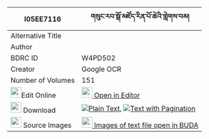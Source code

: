 |I05EE7116|གསུང་རབ་སྒོ་མཛོད་རིན་པོ་ཆེའི་གླེགས་བམ། 
| --- | --- 
|Alternative Title |
|Author | 
|BDRC ID | W4PD502
|Creator | Google OCR
|Number of Volumes| 151
|<img width="25" src="https://img.icons8.com/color/25/000000/edit-property.png">Edit Online| [<img width="25" src="https://avatars.githubusercontent.com/u/45091458?s=200&v=4"> Open in Editor](http://editor.openpecha.org/I05EE7116)
|<img width="25" src="https://img.icons8.com/fluent/48/000000/download-2.png"/>  Download | [![](https://img.icons8.com/color/20/000000/txt.png)Plain Text](https://github.com/Openpecha/I05EE7116/releases/download/v2/sungrab_go_dzo_rinpoche_i_lekb_plain_I05EE7116.zip), [![](https://img.icons8.com/color/20/000000/txt.png)Text with Pagination](https://github.com/Openpecha/I05EE7116/releases/download/v2/sungrab_go_dzo_rinpoche_i_lekb_pages_I05EE7116.zip)
|<img width="25" src="https://img.icons8.com/plasticine/100/000000/pictures-folder.png"/>  Source Images | [<img width="25" src="https://library.bdrc.io/icons/BUDA-small.svg"> Images of text file open in BUDA](https://library.bdrc.io/show/bdr:W4PD502)